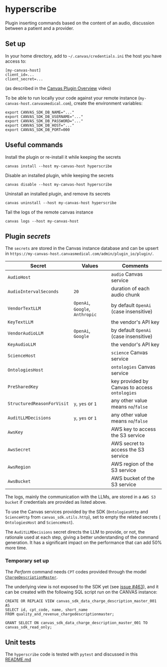 hyperscribe
===========

Plugin inserting commands based on the content of an audio, discussion between a patient and a provider.

## Set up

In your home directory, add to `~/.canvas/credentials.ini` the host you have access to:

```shell
[my-canvas-host]
client_id=...
client_secret=...
```

(as described in the [Canvas Plugin Overview](https://www.youtube.com/watch?v=X2JOEElq2ck) video)

To be able to run locally your code against your remote instance (`my-canvas-host.canvasmedical.com`), create the environment variables:

```shell
export CANVAS_SDK_DB_NAME="..."
export CANVAS_SDK_DB_USERNAME="..."
export CANVAS_SDK_DB_PASSWORD="..."
export CANVAS_SDK_DB_HOST="..."
export CANVAS_SDK_DB_PORT=000
```

## Useful commands

Install the plugin or re-install it while keeping the secrets

```shell
canvas install --host my-canvas-host hyperscribe 
```

Disable an installed plugin, while keeping the secrets

```shell
canvas disable --host my-canvas-host hyperscribe 
```

Uninstall an installed plugin, and remove its secrets

```shell
canvas uninstall --host my-canvas-host hyperscribe 
```

Tail the logs of the remote canvas instance

```shell
canvas logs --host my-canvas-host 
```

## Plugin _secrets_

The `secrets` are stored in the Canvas instance database and can be upsert in `https://my-canvas-host.canvasmedical.com/admin/plugin_io/plugin/`.

| Secret                     | Values                          | Comments                                      |
|----------------------------|---------------------------------|-----------------------------------------------|
| `AudioHost`                |                                 | `audio` Canvas service                        |
| `AudioIntervalSeconds`     | `20`                            | duration of each audio chunk                  |
| `VendorTextLLM`            | `OpenAi`, `Google`, `Anthropic` | by default `OpenAi` (case insensitive)        |
| `KeyTextLLM`               |                                 | the vendor's API key                          |
| `VendorAudioLLM`           | `OpenAi`, `Google`              | by default `OpenAi` (case insensitive)        |
| `KeyAudioLLM`              |                                 | the vendor's API key                          |
| `ScienceHost`              |                                 | `science` Canvas service                      |
| `OntologiesHost`           |                                 | `ontologies` Canvas service                   |
| `PreSharedKey`             |                                 | key provided by Canvas to access `ontologies` |
| `StructuredReasonForVisit` | `y`, `yes` or `1`               | any other value means `no`/`false`            |
| `AuditLLMDecisions`        | `y`, `yes` or `1`               | any other value means `no`/`false`            |
| `AwsKey`                   |                                 | AWS key to access the S3 service              |
| `AwsSecret`                |                                 | AWS secret to access the S3 service           |
| `AwsRegion`                |                                 | AWS region of the S3 service                  |
| `AwsBucket`                |                                 | AWS bucket of the S3 service                  |

The logs, mainly the communication with the LLMs, are stored in a `AWS S3 bucket` if credentials are provided as listed above.

To use the Canvas services provided by the SDK (`OntologiesHttp` and `ScienceHttp` from `canvas_sdk.utils.http`), set to empty the related secrets (
`OntologiesHost` and `ScienceHost`).

The `AuditLLMDecisions` secret directs the LLM to provide, or not, the rationale used at each step, giving a better understanding of the command
generation. It has a significant impact on the performance that can add 50% more time.

### Temporary set up

The _Perform_ command needs `CPT` codes provided through the model [`ChargeDescriptionMaster`](./handlers/temporary_data.py).

The underlying view is not exposed to the SDK yet (see [issue #463](https://github.com/canvas-medical/canvas-plugins/issues/463)), and it can be
created with the following SQL script run on the CANVAS instance:

```postgresql
CREATE OR REPLACE VIEW canvas_sdk_data_charge_description_master_001 AS
SELECT id, cpt_code, name, short_name
FROM quality_and_revenue_chargedescriptionmaster;

GRANT SELECT ON canvas_sdk_data_charge_description_master_001 TO canvas_sdk_read_only;
```

## Unit tests

The `hyperscribe` code is tested with `pytest` and discussed in this [README.md](../README.md)
